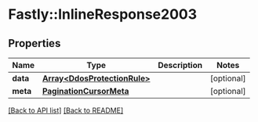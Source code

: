 # Fastly::InlineResponse2003

## Properties

| Name | Type | Description | Notes |
| ---- | ---- | ----------- | ----- |
| **data** | [**Array&lt;DdosProtectionRule&gt;**](DdosProtectionRule.md) |  | [optional] |
| **meta** | [**PaginationCursorMeta**](PaginationCursorMeta.md) |  | [optional] |

[[Back to API list]](../../README.md#endpoints) [[Back to README]](../../README.md)

